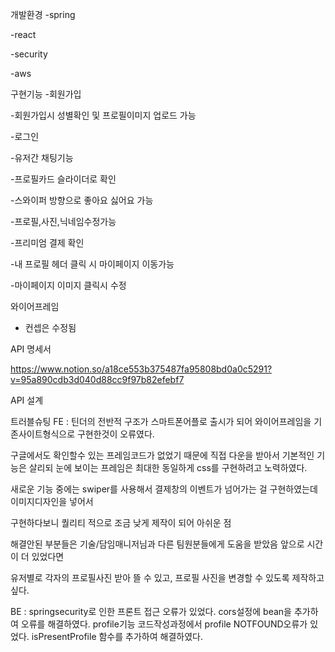 개발환경 
-spring

-react

-security

-aws



구현기능
-회원가입

-회원가입시 성별확인 및 프로필이미지 업로드 가능

-로그인

-유저간 채팅기능

-프로필카드 슬라이더로 확인

-스와이퍼 방향으로 좋아요 싫어요 가능

-프로필,사진,닉네임수정가능

-프리미엄 결제 확인 

-내 프로필 헤더 클릭 시 마이페이지 이동가능

-마이페이지 이미지 클릭시 수정



와이어프레임

* 컨셉은 수정됨 

API 명세서


https://www.notion.so/a18ce553b375487fa95808bd0a0c5291?v=95a890cdb3d040d88cc9f97b82efebf7 

API 설계


트러블슈팅
FE : 틴더의 전반적 구조가 스마트폰어플로 출시가 되어 와이어프레임을 기존사이트형식으로 구현한것이 오류였다.

구글에서도 확인할수 있는 프레임코드가 없었기 때문에 직접 다운을 받아서 기본적인 기능은 살리되 눈에 보이는 프레임은 최대한 동일하게 css를 구현하려고 노력하였다.

새로운 기능 중에는 swiper를 사용해서 결제창의 이벤트가 넘어가는 걸 구현하였는데 이미지디자인을 넣어서

구현하다보니 퀄리티 적으로 조금 낮게 제작이 되어 아쉬운 점

해결안된 부분들은 기술/담임매니저님과 다른 팀원분들에게 도움을 받았음 앞으로 시간이 더 있었다면

유저별로 각자의 프로필사진 받아 뜰 수 있고, 프로필 사진을 변경할 수 있도록 제작하고 싶다.





BE : springsecurity로 인한 프론트 접근 오류가 있었다. cors설정에 bean을 추가하여 오류를 해결하였다. profile기능 코드작성과정에서 profile NOTFOUND오류가 있었다. isPresentProfile 함수를 추가하여 해결하였다.

